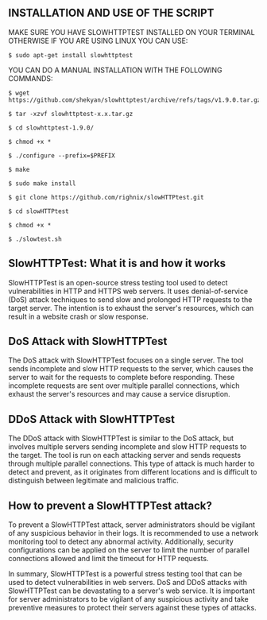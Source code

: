 ## INSTALLATION AND USE OF THE SCRIPT

MAKE SURE YOU HAVE SLOWHTTPTEST INSTALLED ON YOUR TERMINAL OTHERWISE IF YOU ARE USING LINUX YOU CAN USE:
```
$ sudo apt-get install slowhttptest
```
YOU CAN DO A MANUAL INSTALLATION WITH THE FOLLOWING COMMANDS:

```
$ wget https://github.com/shekyan/slowhttptest/archive/refs/tags/v1.9.0.tar.gz

$ tar -xzvf slowhttptest-x.x.tar.gz

$ cd slowhttptest-1.9.0/

$ chmod +x *

$ ./configure --prefix=$PREFIX

$ make

$ sudo make install
```
```
$ git clone https://github.com/righnix/slowHTTPtest.git

$ cd slowHTTPtest

$ chmod +x *

$ ./slowtest.sh
```

## SlowHTTPTest: What it is and how it works

SlowHTTPTest is an open-source stress testing tool used to detect vulnerabilities in HTTP and HTTPS web servers. It uses denial-of-service (DoS) attack techniques to send slow and prolonged HTTP requests to the target server. The intention is to exhaust the server's resources, which can result in a website crash or slow response.

## DoS Attack with SlowHTTPTest

The DoS attack with SlowHTTPTest focuses on a single server. The tool sends incomplete and slow HTTP requests to the server, which causes the server to wait for the requests to complete before responding. These incomplete requests are sent over multiple parallel connections, which exhaust the server's resources and may cause a service disruption.

## DDoS Attack with SlowHTTPTest

The DDoS attack with SlowHTTPTest is similar to the DoS attack, but involves multiple servers sending incomplete and slow HTTP requests to the target. The tool is run on each attacking server and sends requests through multiple parallel connections. This type of attack is much harder to detect and prevent, as it originates from different locations and is difficult to distinguish between legitimate and malicious traffic.

## How to prevent a SlowHTTPTest attack?

To prevent a SlowHTTPTest attack, server administrators should be vigilant of any suspicious behavior in their logs. It is recommended to use a network monitoring tool to detect any abnormal activity. Additionally, security configurations can be applied on the server to limit the number of parallel connections allowed and limit the timeout for HTTP requests.

In summary, SlowHTTPTest is a powerful stress testing tool that can be used to detect vulnerabilities in web servers. DoS and DDoS attacks with SlowHTTPTest can be devastating to a server's web service. It is important for server administrators to be vigilant of any suspicious activity and take preventive measures to protect their servers against these types of attacks.
